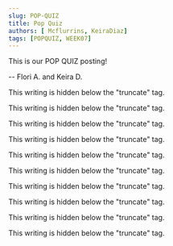 ```yaml
---
slug: POP-QUIZ
title: Pop Quiz
authors: [ Mcflurrins, KeiraDiaz]
tags: [POPQUIZ, WEEK07]
---
```


This is our POP QUIZ posting!

-- Flori A. and Keira D.

<!--truncate-->

This writing is hidden below the "truncate" tag.

This writing is hidden below the "truncate" tag.

This writing is hidden below the "truncate" tag.

This writing is hidden below the "truncate" tag.

This writing is hidden below the "truncate" tag.

This writing is hidden below the "truncate" tag.

This writing is hidden below the "truncate" tag.

This writing is hidden below the "truncate" tag.

This writing is hidden below the "truncate" tag.

This writing is hidden below the "truncate" tag.
